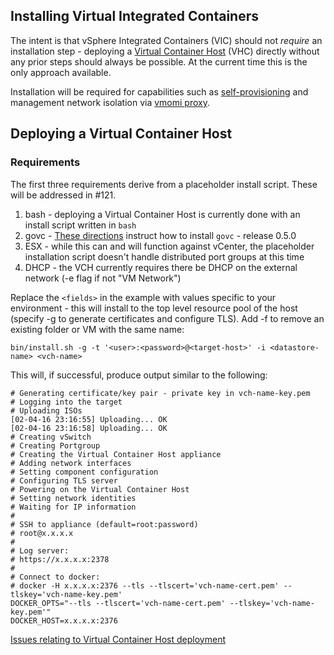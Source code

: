 ## Installing Virtual Integrated Containers

The intent is that vSphere Integrated Containers (VIC) should not _require_ an installation step - deploying a [Virtual Container Host](doc/design/arch/vic-container-abstraction.md#virtual-container-host) (VHC) directly without any prior steps should always be possible. At the current time this is the only approach available.

Installation will be required for capabilities such as [self-provisioning](doc/design/validating-proxy.md) and management network isolation via [vmomi proxy](doc/design/vmomi-authenticating-agent.md).

## Deploying a Virtual Container Host

### Requirements

The first three requirements derive from a placeholder install script. These will be addressed in #121.

1. bash - deploying a Virtual Container Host is currently done with an install script written in `bash`
2. govc - [These directions](https://github.com/vmware/govmomi/tree/master/govc#govc) instruct how to install `govc` - release 0.5.0
3. ESX - while this can and will function against vCenter, the placeholder installation script doesn't handle distributed port groups at this time
4. DHCP - the VCH currently requires there be DHCP on the external network (-e flag if not "VM Network")


Replace the `<fields>` in the example with values specific to your environment - this will install to the top level resource pool of the host (specify -g to generate certificates and configure TLS). Add -f to remove an existing folder or VM with the same name:
```
bin/install.sh -g -t '<user>:<password>@<target-host>' -i <datastore-name> <vch-name>
```
This will, if successful, produce output similar to the following:
```
# Generating certificate/key pair - private key in vch-name-key.pem
# Logging into the target
# Uploading ISOs
[02-04-16 23:16:55] Uploading... OK
[02-04-16 23:16:58] Uploading... OK
# Creating vSwitch
# Creating Portgroup
# Creating the Virtual Container Host appliance
# Adding network interfaces
# Setting component configuration
# Configuring TLS server
# Powering on the Virtual Container Host
# Setting network identities
# Waiting for IP information
#
# SSH to appliance (default=root:password)
# root@x.x.x.x
#
# Log server:
# https://x.x.x.x:2378
#
# Connect to docker:
# docker -H x.x.x.x:2376 --tls --tlscert='vch-name-cert.pem' --tlskey='vch-name-key.pem'
DOCKER_OPTS="--tls --tlscert='vch-name-cert.pem' --tlskey='vch-name-key.pem'"
DOCKER_HOST=x.x.x.x:2376
```



[Issues relating to Virtual Container Host deployment](https://github.com/vmware/vic/labels/component%2Fvic-machine)
